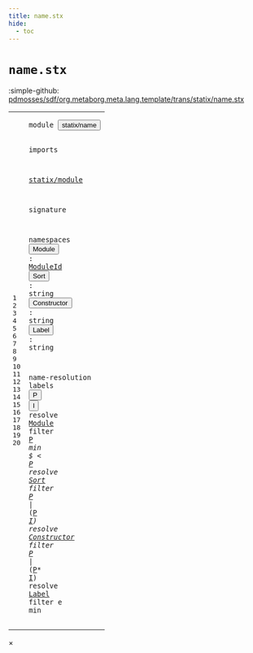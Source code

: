 ```yaml
---
title: name.stx
hide:
  - toc
---
```


# `name.stx`

:simple-github: [pdmosses/sdf/org.metaborg.meta.lang.template/trans/statix/name.stx]

[pdmosses/sdf/org.metaborg.meta.lang.template/trans/statix/name.stx]: https://github.com/pdmosses/sdf/blob/master/org.metaborg.meta.lang.template/trans/statix/name.stx "The source file on GitHub"

<div class="stx"><table class="highlighttable"><tbody><tr><td class="linenos"><div class="linenodiv"><pre><span></span>1
2
3
4
5
6
7
8
9
10
11
12
13
14
15
16
17
18
19
20
</pre></div></td>
<td class="code"><pre><code><span class="keyword">module</span> <button class="modal-open" id="statix/name_1_8" title="Multi-file references" data-urls="../cons.stx/#statix/name_5_3 line 5; ../label.stx/#statix/name_5_3 line 5; ../main.stx/#statix/name_5_3 line 5; ../module.stx/#statix/name_6_3 line 6; ../sort.stx/#statix/name_5_3 line 5; ../sort_cons.stx/#statix/name_5_3 line 5; ../section/syntax.stx/#statix/name_7_3 line 7; ../section/template.stx/#statix/name_6_3 line 6"><span class="token sort_Id">statix/name</span></button>

<span class="keyword">imports</span>

  <a href="../module.stx/#statix/module_1_8" id="statix/module_5_3" title="Defined at ../module.stx line 1"><span class="token sort_Id">statix/module</span></a>

<span class="keyword">signature</span>

  <span class="keyword">namespaces</span>
    <span class="cons_NsDecl"><button class="modal-open" id="Module_10_5" title="Multi-file references" data-urls="#Module_17_13 line 17; ../module.stx/#Module_40_16 line 40, 41, 46, 50"><span class="token sort_Id">Module</span></button>      <span class="operator">:</span> <span class="cons_SimpleSort"><a href="../module.stx/#ModuleId_19_9" id="ModuleId_10_19" title="Defined at ../module.stx line 19"><span class="token sort_Id">ModuleId</span></a></span></span>
    <span class="cons_NsDecl"><button class="modal-open" id="Sort_11_5" title="Multi-file references" data-urls="#Sort_18_13 line 18; ../sort.stx/#Sort_23_19 line 23, 24, 25, 30, 35, 43, 48"><span class="token sort_Id">Sort</span></button>        <span class="operator">:</span> <span class="cons_StringSort">string</span></span>
    <span class="cons_NsDecl"><button class="modal-open" id="Constructor_12_5" title="Multi-file references" data-urls="#Constructor_19_13 line 19; ../cons.stx/#Constructor_14_10 line 14, 15, 21, 26, 34, 39, 42"><span class="token sort_Id">Constructor</span></button> <span class="operator">:</span> <span class="cons_StringSort">string</span></span>
    <span class="cons_NsDecl"><button class="modal-open" id="Label_13_5" title="Multi-file references" data-urls="#Label_20_13 line 20; ../label.stx/#Label_24_10 line 24, 25, 29, 33"><span class="token sort_Id">Label</span></button>       <span class="operator">:</span> <span class="cons_StringSort">string</span></span>

  <span class="keyword">name-resolution</span>
    <span class="keyword">labels</span> <span class="cons_Label"><button class="modal-open" id="P_16_12" title="Multi-file references" data-urls="#P_17_32 line 17, 18, 19; ../module.stx/#P_25_21 line 25; ../section/syntax.stx/#P_57_23 line 57, 72, 79; ../section/template.stx/#P_51_23 line 51, 58"><span class="token sort_Id">P</span></button></span> <span class="cons_Label"><button class="modal-open" id="I_16_14" title="Multi-file references" data-urls="#I_18_41 line 18, 19; ../module.stx/#I_77_8 line 77"><span class="token sort_Id">I</span></button></span>
    <span class="cons_NamespaceQuery"><span class="keyword">resolve</span> <a href="#Module_10_5" id="Module_17_13" title="Defined at line 10"><span class="token sort_Id">Module</span></a>      <span class="cons_NamespaceFilter"><span class="keyword">filter</span> <span class="cons_Closure"><span class="cons_Label"><a href="#P_16_12" id="P_17_32" title="Defined at line 16"><span class="token sort_Id">P</span></a></span>*</span></span> <span class="cons_NamespaceMin"><span class="keyword">min</span> <span class="operator">$</span> <span class="operator">&lt;</span> <span class="cons_Label"><a href="#P_16_12" id="P_17_43" title="Defined at line 16"><span class="token sort_Id">P</span></a></span></span></span>
    <span class="cons_NamespaceQuery"><span class="keyword">resolve</span> <a href="#Sort_11_5" id="Sort_18_13" title="Defined at line 11"><span class="token sort_Id">Sort</span></a>        <span class="cons_NamespaceFilter"><span class="keyword">filter</span> <span class="cons_Closure"><span class="cons_Label"><a href="#P_16_12" id="P_18_32" title="Defined at line 16"><span class="token sort_Id">P</span></a></span>*</span> <span class="operator">|</span> <span class="operator">(</span><span class="cons_Closure"><span class="cons_Label"><a href="#P_16_12" id="P_18_38" title="Defined at line 16"><span class="token sort_Id">P</span></a></span>*</span> <span class="cons_Label"><a href="#I_16_14" id="I_18_41" title="Defined at line 16"><span class="token sort_Id">I</span></a></span>)</span>
    <span class="cons_NamespaceMin"></span></span><span class="cons_NamespaceQuery"><span class="keyword">resolve</span> <a href="#Constructor_12_5" id="Constructor_19_13" title="Defined at line 12"><span class="token sort_Id">Constructor</span></a> <span class="cons_NamespaceFilter"><span class="keyword">filter</span> <span class="cons_Closure"><span class="cons_Label"><a href="#P_16_12" id="P_19_32" title="Defined at line 16"><span class="token sort_Id">P</span></a></span>*</span> <span class="operator">|</span> <span class="operator">(</span><span class="cons_Closure"><span class="cons_Label"><a href="#P_16_12" id="P_19_38" title="Defined at line 16"><span class="token sort_Id">P</span></a></span>*</span> <span class="cons_Label"><a href="#I_16_14" id="I_19_41" title="Defined at line 16"><span class="token sort_Id">I</span></a></span>)</span>
    </span><span class="cons_NamespaceQuery"><span class="keyword">resolve</span> <a href="#Label_13_5" id="Label_20_13" title="Defined at line 13"><span class="token sort_Id">Label</span></a>       <span class="cons_NamespaceFilter">filter e</span> <span class="cons_NamespaceMin">min
</span></span>
</code></pre></td></tr></tbody></table></div>

<div id="modal">
  <div id="modal-content">
    <span id="modal-close">&times;</span>
    <h2 id="modal-h2"></h2>
    <p  id="modal-p"></p>
    <ul id="modal-ul"></ul>
  </div>
</div>
